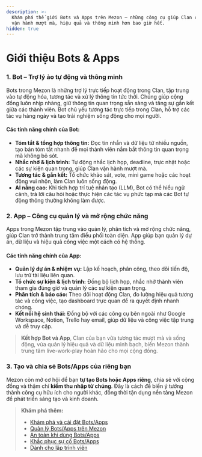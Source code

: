 ```yaml
---
description: >-
  Khám phá thế giới Bots và Apps trên Mezon – những công cụ giúp Clan của bạn
  vận hành mượt mà, hiệu quả và thông minh hơn bao giờ hết.
hidden: true
---
```


# Giới thiệu Bots & Apps

### 1. **Bot – Trợ lý ảo tự động và thông minh**

Bots trong Mezon là những trợ lý trực tiếp hoạt động trong Clan, tập trung vào tự động hóa, tương tác và xử lý thông tin tức thời. Chúng giúp cộng đồng luôn nhịp nhàng, giữ thông tin quan trọng sẵn sàng và tăng sự gắn kết giữa các thành viên. Bot chủ yếu tương tác trực tiếp trong Clan, hỗ trợ các tác vụ hàng ngày và tạo trải nghiệm sống động cho mọi người.

#### **Các tính năng chính của Bot:**

* **Tóm tắt & tổng hợp thông tin:** Đọc tin nhắn và dữ liệu từ nhiều nguồn, tạo bản tóm tắt nhanh để mọi thành viên nắm bắt thông tin quan trọng mà không bỏ sót.
* **Nhắc nhở & lịch trình:** Tự động nhắc lịch họp, deadline, trực nhật hoặc các sự kiện quan trọng, giúp Clan vận hành mượt mà.
* **Tương tác & gắn kết:** Tổ chức khảo sát, vote, mini game hoặc các hoạt động vui nhộn, làm Clan luôn sống động.
* **AI nâng cao:** Khi tích hợp trí tuệ nhân tạo (LLM), Bot có thể hiểu ngữ cảnh, trả lời câu hỏi hoặc thực hiện các tác vụ phức tạp mà các Bot tự động thông thường không làm được.

### **2. App – Công cụ quản lý và mở rộng chức năng**

Apps trong Mezon tập trung vào quản lý, phân tích và mở rộng chức năng, giúp Clan trở thành trung tâm điều phối toàn diện. App giúp bạn quản lý dự án, dữ liệu và hiệu quả công việc một cách có hệ thống.

#### **Các tính năng chính của App:**

* **Quản lý dự án & nhiệm vụ:** Lập kế hoạch, phân công, theo dõi tiến độ, lưu trữ tài liệu liên quan.
* **Tổ chức sự kiện & lịch trình:** Đồng bộ lịch họp, nhắc nhở thành viên tham gia đúng giờ và quản lý các sự kiện quan trọng.
* **Phân tích & báo cáo:** Theo dõi hoạt động Clan, đo lường hiệu quả tương tác và công việc, tạo dashboard trực quan để ra quyết định nhanh chóng.
* **Kết nối hệ sinh thái:** Đồng bộ với các công cụ bên ngoài như Google Workspace, Notion, Trello hay email, giúp dữ liệu và công việc tập trung và dễ truy cập.

> **Kết hợp Bot và App**, Clan của bạn vừa tương tác mượt mà và sống động, vừa quản lý hiệu quả và dữ liệu minh bạch, biến Mezon thành trung tâm live-work-play hoàn hảo cho mọi cộng đồng.

### **3. Tạo và chia sẻ Bots/Apps của riêng bạn**

Mezon còn mở cơ hội để bạn **tự tạo Bots hoặc Apps riêng**, chia sẻ với cộng đồng và thậm chí **kiếm thu nhập từ chúng**. Đây là cách để biến ý tưởng thành công cụ hữu ích cho người khác, đồng thời tận dụng nền tảng Mezon để phát triển sáng tạo và kinh doanh.

> **Khám phá thêm:**
>
> * [Khám phá và cài đặt Bots/Apps](kham-pha-bots-apps.md)
> * [Quản lý Bots/Apps trên Mezon](quan-ly-bots.md)
> * [An toàn khi dùng Bots/Apps](an-toan-khi-dung-bots-apps.md)
> * [Khắc phục sự cố Bots/Apps](khac-phuc-su-co-bots-apps.md)
> * [Dành cho lập trình viên](danh-cho-lap-trinh-vien.md)
